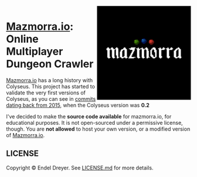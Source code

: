 <img src="logo.png?raw=true" width="256" align="right" />

# [Mazmorra.io](https://mazmorra.io): Online Multiplayer Dungeon Crawler

[Mazmorra.io](https://mazmorra.io) has a long history with Colyseus. This project has started to validate the very first versions of Colyseus, as you can see in [commits dating back from 2015](https://github.com/endel/mazmorra/commit/7d2f631a48f8907f5031a3c9a1936d012bbe2090), when the Colyseus version was **0.2**

I've decided to make the **source code available** for mazmorra.io, for educational purposes. It is not open-sourced under a permissive license, though. You are **not allowed** to host your own version, or a modified version of [Mazmorra.io](https://mazmorra.io).

## LICENSE

Copyright © Endel Dreyer. See [LICENSE.md](LICENSE.md) for more details.
